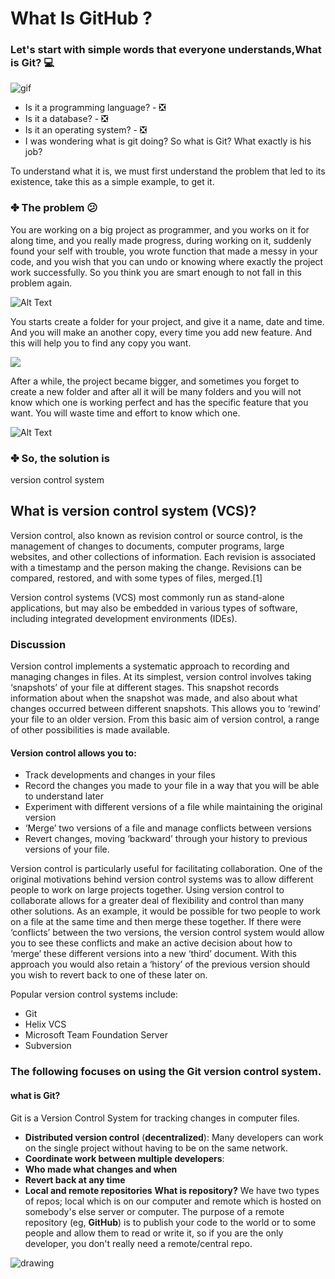 
# What Is GitHub ?


### Let's start with simple words that everyone understands,What is Git? :computer:

![gif](https://media3.giphy.com/media/fxqwPWFRWozn4xV6iL/giphy.gif)


 - Is it a programming language? - :negative_squared_cross_mark:
 - Is it a database? - :negative_squared_cross_mark:
 - Is it an operating system? - :negative_squared_cross_mark:
 - I was wondering what is git doing? So what is Git? What exactly is his job?

To understand what it is, we must first understand the problem that led to its existence, take this as a simple example, to get it.

### ✤ The problem :confused:

You are working on a big project as programmer, and you works on it for along time, and you really made progress, during working on it, suddenly found your self with trouble, you wrote function that made a messy in your code, and you wish that you can undo or knowing where exactly the project work successfully. So you think you are smart enough to not fall in this problem again.
 
 ![Alt Text](https://media.giphy.com/media/l2R024uE283zkmdfW/giphy.gif)

You starts create a folder for your project, and give it a name, date and time.
And you will make an another copy, every time you add new feature. And this will help you to find any copy you want.

![](https://i.imgur.com/gpXIREQ.png)

After a while, the project became bigger, and sometimes you forget to create a new folder and after all it will be many folders and you will not know which one is working perfect and has the specific feature that you want.
You will waste time and effort to know which one.

![Alt Text](https://media.giphy.com/media/108KUzjTMEp2gw/giphy.gif)


### ✤ So, the solution is
 version control system
## What is version control system (VCS)?
Version control, also known as revision control or source control, is the management of changes to documents, computer programs, large websites, and other collections of information. Each revision is associated with a timestamp and the person making the change. Revisions can be compared, restored, and with some types of files, merged.[1]

Version control systems (VCS) most commonly run as stand-alone applications, but may also be embedded in various types of software, including integrated development environments (IDEs).

### Discussion
Version control implements a systematic approach to recording and managing changes in files. At its simplest, version control involves taking ‘snapshots’ of your file at different stages. This snapshot records information about when the snapshot was made, and also about what changes occurred between different snapshots. This allows you to ‘rewind’ your file to an older version. From this basic aim of version control, a range of other possibilities is made available.

#### Version control allows you to:

- Track developments and changes in your files
- Record the changes you made to your file in a way that you will be able to understand later
- Experiment with different versions of a file while maintaining the original version
- ‘Merge’ two versions of a file and manage conflicts between versions
- Revert changes, moving ‘backward’ through your history to previous versions of your file.

Version control is particularly useful for facilitating collaboration. One of the original motivations behind version control systems was to allow different people to work on large projects together. Using version control to collaborate allows for a greater deal of flexibility and control than many other solutions. As an example, it would be possible for two people to work on a file at the same time and then merge these together. If there were ‘conflicts’ between the two versions, the version control system would allow you to see these conflicts and make an active decision about how to ‘merge’ these different versions into a new ‘third’ document. With this approach you would also retain a ‘history’ of the previous version should you wish to revert back to one of these later on.

Popular version control systems include:

- Git
- Helix VCS
- Microsoft Team Foundation Server
- Subversion

### The following focuses on using the Git version control system.

#### what is Git?

 Git is a Version Control System for tracking changes in computer files.
* **Distributed version control** (**decentralized**): Many developers can work on the single project without having to be on the same network.
* **Coordinate work between multiple developers**:
* **Who made what changes and when**
* **Revert back at any time**
* **Local and remote repositories**
**What is repository?**
We have two types of repos; local which is on our computer and remote which is hosted on somebody's else server or computer.
The purpose of a remote repository (eg, **GitHub**) is to publish your code to the world or to some people and allow them to read or write it, so if you are the only developer, you don't really need a remote/central repo.

![drawing](https://i.stack.imgur.com/UvZ0M.png)
